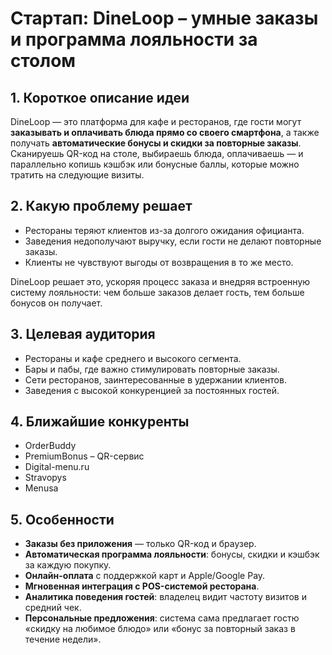 # Стартап: DineLoop – умные заказы и программа лояльности за столом

## 1. Короткое описание идеи
DineLoop — это платформа для кафе и ресторанов, где гости могут **заказывать и оплачивать блюда прямо со своего смартфона**, а также получать **автоматические бонусы и скидки за повторные заказы**.  
Сканируешь QR-код на столе, выбираешь блюда, оплачиваешь — и параллельно копишь кэшбэк или бонусные баллы, которые можно тратить на следующие визиты.

## 2. Какую проблему решает
- Рестораны теряют клиентов из-за долгого ожидания официанта.
- Заведения недополучают выручку, если гости не делают повторные заказы.
- Клиенты не чувствуют выгоды от возвращения в то же место.

DineLoop решает это, ускоряя процесс заказа и внедряя встроенную систему лояльности: чем больше заказов делает гость, тем больше бонусов он получает.

## 3. Целевая аудитория
- Рестораны и кафе среднего и высокого сегмента.
- Бары и пабы, где важно стимулировать повторные заказы.
- Сети ресторанов, заинтересованные в удержании клиентов.
- Заведения с высокой конкуренцией за постоянных гостей.

## 4. Ближайшие конкуренты
- OrderBuddy
- PremiumBonus – QR-сервис
- Digital-menu.ru
- Stravopys
- Menusa

## 5. Особенности
- **Заказы без приложения** — только QR-код и браузер.
- **Автоматическая программа лояльности**: бонусы, скидки и кэшбэк за каждую покупку.
- **Онлайн-оплата** с поддержкой карт и Apple/Google Pay.
- **Мгновенная интеграция с POS-системой ресторана**.
- **Аналитика поведения гостей**: владелец видит частоту визитов и средний чек.
- **Персональные предложения**: система сама предлагает гостю «скидку на любимое блюдо» или «бонус за повторный заказ в течение недели».  
